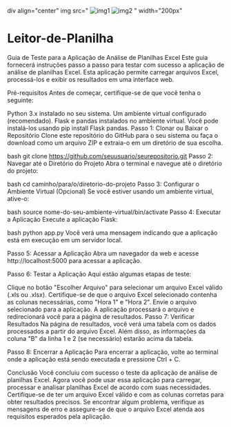 div align="center"
img src="
![img1](https://github.com/ResoluteJax/Leitor-de-Planilha/assets/70527896/7a6ea613-1164-4e0d-b0fa-35453071eb0d)
![img2](https://github.com/ResoluteJax/Leitor-de-Planilha/assets/70527896/3bc269cc-e033-45f4-bcf9-09a1c897254a)
" width="200px"

# Leitor-de-Planilha
Guia de Teste para a Aplicação de Análise de Planilhas Excel
Este guia fornecerá instruções passo a passo para testar com sucesso a aplicação de análise de planilhas Excel. Esta aplicação permite carregar arquivos Excel, processá-los e exibir os resultados em uma interface web.

Pré-requisitos
Antes de começar, certifique-se de que você tenha o seguinte:

Python 3.x instalado no seu sistema.
Um ambiente virtual configurado (recomendado).
Flask e pandas instalados no ambiente virtual. Você pode instalá-los usando pip install Flask pandas.
Passo 1: Clonar ou Baixar o Repositório
Clone este repositório do GitHub para o seu sistema ou faça o download como um arquivo ZIP e extraia-o em um diretório de sua escolha.

bash
git clone https://github.com/seuusuario/seurepositorio.git
Passo 2: Navegar até o Diretório do Projeto
Abra o terminal e navegue até o diretório do projeto:

bash
cd caminho/para/o/diretorio-do-projeto
Passo 3: Configurar o Ambiente Virtual (Opcional)
Se você estiver usando um ambiente virtual, ative-o:

bash
source nome-do-seu-ambiente-virtual/bin/activate
Passo 4: Executar a Aplicação
Execute a aplicação Flask:

bash
python app.py
Você verá uma mensagem indicando que a aplicação está em execução em um servidor local.

Passo 5: Acessar a Aplicação
Abra um navegador da web e acesse http://localhost:5000 para acessar a aplicação.

Passo 6: Testar a Aplicação
Aqui estão algumas etapas de teste:

Clique no botão "Escolher Arquivo" para selecionar um arquivo Excel válido (.xls ou .xlsx).
Certifique-se de que o arquivo Excel selecionado contenha as colunas necessárias, como "Hora 1" e "Hora 2".
Envie o arquivo selecionado para a aplicação.
A aplicação processará o arquivo e redirecionará você para a página de resultados.
Passo 7: Verificar Resultados
Na página de resultados, você verá uma tabela com os dados processados a partir do arquivo Excel. Além disso, as informações da coluna "B" da linha 1 e 2 (se necessário) estarão acima da tabela.

Passo 8: Encerrar a Aplicação
Para encerrar a aplicação, volte ao terminal onde a aplicação está sendo executada e pressione Ctrl + C.

Conclusão
Você concluiu com sucesso o teste da aplicação de análise de planilhas Excel. Agora você pode usar essa aplicação para carregar, processar e analisar planilhas Excel de acordo com suas necessidades. Certifique-se de ter um arquivo Excel válido e com as colunas corretas para obter resultados precisos. Se encontrar algum problema, verifique as mensagens de erro e assegure-se de que o arquivo Excel atenda aos requisitos esperados pela aplicação.
